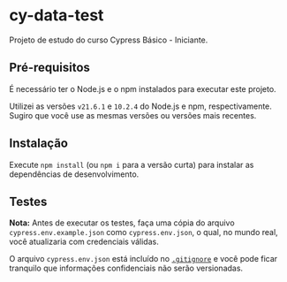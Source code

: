 # cy-data-test

Projeto de estudo do curso Cypress Básico - Iniciante.

## Pré-requisitos

É necessário ter o Node.js e o npm instalados para executar este projeto.

Utilizei as versões `v21.6.1` e `10.2.4` do Node.js e npm, respectivamente. Sugiro que você use as mesmas versões ou versões mais recentes.

## Instalação

Execute `npm install` (ou `npm i` para a versão curta) para instalar as dependências de desenvolvimento.

## Testes

**Nota:** Antes de executar os testes, faça uma cópia do arquivo `cypress.env.example.json` como `cypress.env.json`, o qual, no mundo real, você atualizaria com credenciais válidas.

O arquivo `cypress.env.json` está incluído no [`.gitignore`](./.gitignore) e você pode ficar tranquilo que informações confidenciais não serão versionadas.
